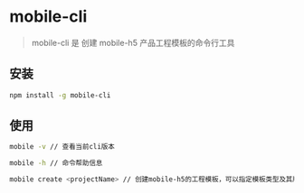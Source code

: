 # mobile-cli

> mobile-cli 是 创建 mobile-h5 产品工程模板的命令行工具

## 安装

```bash
npm install -g mobile-cli
```

## 使用

```bash
mobile -v // 查看当前cli版本

mobile -h // 命令帮助信息

mobile create <projectName> // 创建mobile-h5的工程模板，可以指定模板类型及其版本

```
